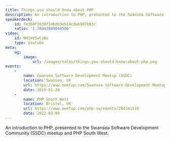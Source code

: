 ```yaml
---
title: Things you should know about PHP
description: An introduction to PHP, presented to the Swansea Software Development Community (SSDC) meetup and PHPSW.
speakerdeck:
    id: fe360f1030f34bdb9eb14cdab907bb3c
    ratio: '1.78343949044586'
video:
    id: NH1mVSwCzWs
    type: youtube
meta:
    og:
        image:
            url: /images/talks/things-you-should-know-about-php.png
events:
    -
        name: Swansea Software Development Meetup (SSDC)
        location: Swansea, UK
        url: https://www.meetup.com/Swansea-Software-Development-Meetup
        date: 2019-01-28
    -
        name: PHP South West
        location: Bristol, UK
        url: https://www.meetup.com/php-sw/events/284341510
        date: 2022-03-09
---
```


An introduction to PHP, presented to the Swansea Software Development Community (SSDC) meetup and PHP South West.
